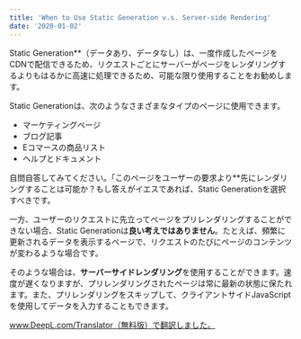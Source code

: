 ```yaml
---
title: 'When to Use Static Generation v.s. Server-side Rendering'
date: '2020-01-02'
---
```


Static Generation**（データあり、データなし）は、一度作成したページをCDNで配信できるため、リクエストごとにサーバーがページをレンダリングするよりもはるかに高速に処理できるため、可能な限り使用することをお勧めします。

Static Generationは、次のようなさまざまなタイプのページに使用できます。

- マーケティングページ
- ブログ記事
- Eコマースの商品リスト
- ヘルプとドキュメント

自問自答してみてください。「このページをユーザーの要求より**先にレンダリングすることは可能か？もし答えがイエスであれば、Static Generationを選択すべきです。

一方、ユーザーのリクエストに先立ってページをプリレンダリングすることができない場合、Static Generationは**良い考えではありません**。たとえば、頻繁に更新されるデータを表示するページで、リクエストのたびにページのコンテンツが変わるような場合です。

そのような場合は、**サーバーサイドレンダリング**を使用することができます。速度が遅くなりますが、プリレンダリングされたページは常に最新の状態に保たれます。また、プリレンダリングをスキップして、クライアントサイドJavaScriptを使用してデータを入力することもできます。

www.DeepL.com/Translator（無料版）で翻訳しました。